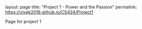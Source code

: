layout: page
title: "Project 1 - Power and the Passion"
permalink: https://vivek2018.github.io/CS424/Project1



Page for project 1
